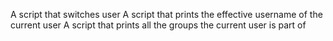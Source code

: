 A script that switches user
A script that prints the effective username of the current user
A script that prints all the groups the current user is part of
